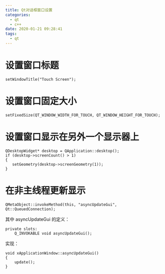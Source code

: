 ```yaml
---
title: Qt对话框窗口设置
categories:
  - qt
  - c++
date: 2020-01-21 09:28:41
tags:
  - qt
---
```


# 设置窗口标题

```
setWindowTitle("Touch Screen"); 
```

# 设置窗口固定大小

```
setFixedSize(QT_WINDOW_WIDTH_FOR_TOUCH, QT_WINDOW_HEIGHT_FOR_TOUCH);
```

# 设置窗口显示在另外一个显示器上

```
QDesktopWidget* desktop = QApplication::desktop();
if (desktop->screenCount() > 1)
{
   setGeometry(desktop->screenGeometry(1));
}
```

# 在非主线程更新显示

```
QMetaObject::invokeMethod(this, "asyncUpdateGui", Qt::QueuedConnection);
```

其中 asyncUpdateGui 的定义：

```
private slots:
    Q_INVOKABLE void asyncUpdateGui();   
```

实现：

```
void xApplicationWindow::asyncUpdateGui()
{
    update();
}
```



